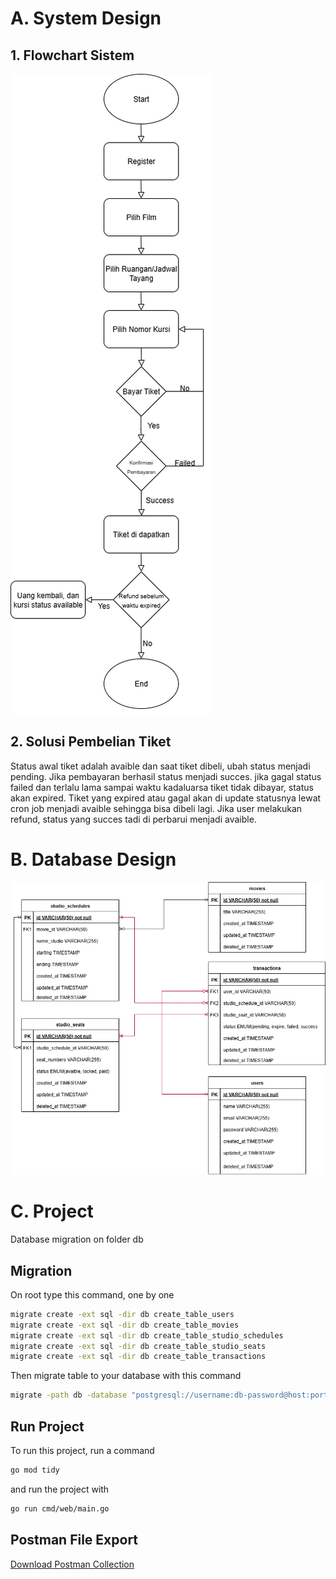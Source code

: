 # A. System Design
## 1. Flowchart Sistem
![Flowchart Sistem](./assets/dokumentation/image/Flowchart_Bioskop.drawio.png)

##  2. Solusi Pembelian Tiket
Status awal tiket adalah avaible dan saat tiket dibeli, ubah status menjadi pending. Jika pembayaran berhasil status menjadi succes. jika gagal status failed dan terlalu lama sampai waktu kadaluarsa tiket tidak dibayar, status akan expired. Tiket yang expired atau gagal akan di update statusnya lewat cron job menjadi avaible sehingga bisa dibeli lagi. Jika user melakukan refund, status yang succes tadi di perbarui menjadi avaible.

# B. Database Design
![ERD Bioskop](./assets/dokumentation/image/ERD_Bioskop.drawio.png)

# C. Project
Database migration on folder db

## Migration
On root type this command, one by one

```bash
migrate create -ext sql -dir db create_table_users
migrate create -ext sql -dir db create_table_movies
migrate create -ext sql -dir db create_table_studio_schedules
migrate create -ext sql -dir db create_table_studio_seats
migrate create -ext sql -dir db create_table_transactions
```

Then migrate table to your database with this command

```bash
migrate -path db -database "postgresql://username:db-password@host:port/db-name?sslmode=disable" up
```

## Run Project
To run this project, run a command

```bash
go mod tidy
```

and run the project with
```bash
go run cmd/web/main.go
```


## Postman File Export
[Download Postman Collection](./assets/dokumentation/postman/be_latihan_mkp.postman_collection.json)
